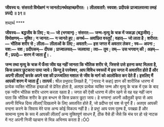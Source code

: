 **जीवस्य य: संसरतो विमोक्षणं** **न जानतोऽनर्थवहाच्छरीरत: ।** **लीलावतारै: स्वयश: प्रदीपकं** **प्राज्वालयत्त्वा तमहं प्रपद्ये ॥ ३९॥** 

शब्दार्थ **** 

**जीवस्य—** **बद्धजीव के लिए** **; य:—** **जो (भगवान्)** **; संसरत:—** **जन्म-मृत्यु के चक्र में जकड़ा (बद्धजीव)** **; विमोक्षणम्—** **मुक्ति** **;** **न जानत:—** **न जानते हुए** **; अनर्थ—** **अवांछित वस्तुएँ** **; वहात्—** **जो लाता है** **; शरीरत:—** **भौतिक शरीर से** **; लीला—** **लीलाओं के** **लिए** **; अवतारै:—** **इस जगत में अवतार लेकर** **; स्व—** **अपना** **; यश:—** **यश** **; प्रदीपकम्—** **दीपक** **; प्राज्वालयत्—** **जलवाया** **; त्वा—** **तुम** **; तम्—** **उस भगवान् की** **; अहम्—** **मैं** **; प्रपद्ये—** **शरण में जाता हूँ।** **.** 

**जन्म तथा मृत्यु के चक्र में फँसा जीव यह नहीं जानता कि भौतिक शरीर से, जिससे उसे** **इतना कष्ट मिलता है, किस प्रकार छुटकारा पाया जाये। किन्तु हे परमेश्वर, आप विविध स्वरूपों** **में इस जगत में अवतरित होते हैं और अपनी लीलाएँ करके अपने यश की प्रज्ज्वलित मशाल से** **जीव के मार्ग को आलोकित कर देते हैं। इसलिए मैं आपकी शरण में जाता हूँ।** **तात्पर्य :** श्रील प्रभुपाद लिखते हैं, ''[नारद ने कहा] ज्ञान की शारीरिक धारणा में प्रत्येक व्यक्ति भौतिक इच्छाओं से प्रेरित होता है, अतएव प्रत्येक व्यक्ति जन्म और मृत्यु के चक्र में एक के बाद एक नवीन भौतिक शरीर धारण करता रहता है। जगत की ऐसी धारणा में लीन रहने से वह यह नहीं जान पाता कि भौतिक शरीर के इस बन्धन से किस प्रकार छूटा जाय। हे भगवन्! अपनी अहैतुकी कृपा से आप अपनी विभिन्न दिव्य लीलाएँ दिखलाने के लिए अवतरित होते हैं, जो प्रदीप्त एवं यश से पूर्ण हैं। अतएव आपकी वन्दना करने के सिवाय मेरे पास अन्य कोई विकल्प नहीं है। हे प्रभु! आप परम पुरुष है, परब्रह्म हैं और सामान्य पुरुष के रूप में आपकी लीलाएँ अन्य युक्तिपूर्ण साधन हैं, ठीक वैसे ही जैसे कि मंच पर हो रहे नाटक में नट अपनी निजी पहचान से भिन्न अभिनय करता है।ÓÓ  